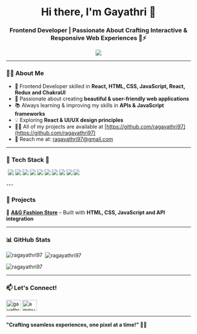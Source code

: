 <h1 align="center">Hi there, I'm Gayathri 👋</h1>
<h3 align="center">Frontend Developer | Passionate About Crafting Interactive & Responsive Web Experiences 🚀⚡</h3>

<p align="center">
  <img src="https://readme-typing-svg.herokuapp.com?font=Fira+Code&weight=600&size=22&pause=1000&color=36BCF7&center=true&vCenter=true&width=600&lines=Frontend+Developer+🎨💻;Web+Development+Enthusiast+🚀;Building+Engaging+Digital+Experiences+⚡" />
</p>

---

### 👨‍💻 **About Me**
- 🎯 Frontend Developer skilled in **React, HTML, CSS, JavaScript, React, Redux and ChakraUI**  
- 🎨 Passionate about creating **beautiful & user-friendly web applications**  
- 📚 Always learning & improving my skills in **APIs & JavaScript frameworks**  
- 💡 Exploring **React & UI/UX design principles**  
- 👨‍💻 All of my projects are available at [https://github.com/ragayathri97](https://github.com/ragayathri97)
- 📩 Reach me at: [ragayathri97@gmail.com](mailto:ragayathri97@gmail.com)  

---

### 🚀 **Tech Stack**  🚀
<p align="left" style="padding: 0 5px;">
  <img src="https://img.shields.io/badge/HTML5-E34F26?style=for-the-badge&logo=html5&logoColor=white" />
  <img src="https://img.shields.io/badge/CSS3-1572B6?style=for-the-badge&logo=css3&logoColor=white" />
  <img src="https://img.shields.io/badge/JavaScript-F7DF1E?style=for-the-badge&logo=javascript&logoColor=black" />
  <img src="https://img.shields.io/badge/React-61DAFB?style=for-the-badge&logo=react&logoColor=black" />
  <img src="https://img.shields.io/badge/Redux-764ABC?style=for-the-badge&logo=redux&logoColor=white" />
  <img src="https://img.shields.io/badge/Chakra%20UI-319795?style=for-the-badge&logo=chakraui&logoColor=white" />
  <img src="https://img.shields.io/badge/API-005571?style=for-the-badge&logo=api&logoColor=white" />
  <img src="https://img.shields.io/badge/Git-F05032?style=for-the-badge&logo=git&logoColor=white" />
  <img src="https://img.shields.io/badge/GitHub-181717?style=for-the-badge&logo=github&logoColor=white" />
  <img src="https://img.shields.io/badge/VS%20Code-007ACC?style=for-the-badge&logo=visual-studio-code&logoColor=white" />
</p>
---

### 📌 **Projects**
🌟 **[A&G Fashion Store](https://ragayathri97.github.io/AG-Fashion-Store/)** – Built with **HTML, CSS, JavaScript and API integration**  


---

### 📊 **GitHub Stats**
<p align="center">
    <p><img align="left" src="https://github-readme-stats.vercel.app/api/top-langs?username=ragayathri97&show_icons=true&locale=en&theme=tokyonight" alt="ragayathri97" /></p>

<p>&nbsp;<img align="center" src="https://github-readme-stats.vercel.app/api?username=ragayathri97&show_icons=true&theme=tokyonight"  alt="ragayathri97" /></p>

<p><img align="center" src="https://github-readme-streak-stats.herokuapp.com/?user=ragayathri97&show_icons=true&theme=tokyonight" alt="ragayathri97" /></p>
</p>

---

### 📫 **Let's Connect!**
<p align="left">
    <a href="https://linkedin.com/in/gayathri r" target="blank"><img align="center" src="https://raw.githubusercontent.com/rahuldkjain/github-profile-readme-generator/master/src/images/icons/Social/linked-in-alt.svg" alt="gayathri r" height="30" width="40" /></a>
    <a href="https://fb.com/ammugayathri" target="blank"><img align="center" src="https://raw.githubusercontent.com/rahuldkjain/github-profile-readme-generator/master/src/images/icons/Social/facebook.svg" alt="ammugayathri" height="30" width="40" /></a>
</p>

---

**"Crafting seamless experiences, one pixel at a time!" 🚀🎨**  
